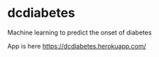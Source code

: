 # dcdiabetes
Machine learning to predict the onset of diabetes

App is here https://dcdiabetes.herokuapp.com/
